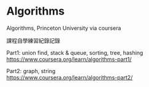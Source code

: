 # Algorithms
Algorithms, Princeton University via coursera  

課程自學練習紀錄記錄  

Part1: union find, stack & queue, sorting, tree, hashing  
https://www.coursera.org/learn/algorithms-part1/  

Part2: graph, string  
https://www.coursera.org/learn/algorithms-part2/


